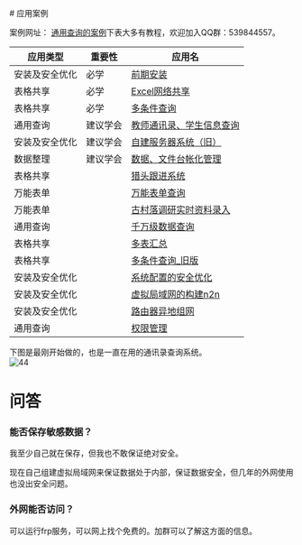 

﻿# 应用案例

案例网址：
[通用查询的案例](http://hk.r34.cc/index.php/Qwadmin/Vi/uniquerydata/rpw/excel/sheetname/%E9%80%9A%E7%94%A8%E7%B3%BB%E7%BB%9F%E5%BA%94%E7%94%A8%E6%A1%88%E4%BE%8B)下表大多有教程，欢迎加入QQ群：539844557。

| 应用类型       | 重要性   | 应用名                                                       |
| -------------- | -------- | ------------------------------------------------------------ |
| 安装及安全优化 | 必学     | [前期安装](http://hk.r34.cc/index.php/Qwadmin/Vi/uniquerydata/rpw/excel?d3=前期安装) |
| 表格共享       | 必学     | [Excel网络共享](http://hk.r34.cc/index.php/Qwadmin/Vi/uniquerydata/rpw/excel?d3=Excel网络共享) |
| 表格共享       | 必学     | [多条件查询](http://hk.r34.cc/index.php/Qwadmin/Vi/uniquerydata/rpw/excel?d3=多条件查询) |
| 通用查询       | 建议学会 | [教师通讯录、学生信息查询](http://hk.r34.cc/index.php/Qwadmin/Vi/uniquerydata/rpw/excel?d3=教师通讯录、学生信息查询) |
| 安装及安全优化 | 建议学会 | [自建服务器系统（旧）](http://hk.r34.cc/index.php/Qwadmin/Vi/uniquerydata/rpw/excel?d3=自建服务器系统（旧）) |
| 数据整理       | 建议学会 | [数据、文件台帐化管理](http://hk.r34.cc/index.php/Qwadmin/Vi/uniquerydata/rpw/excel?d3=数据、文件台帐化管理) |
| 表格共享       |          | [猎头跟进系统](http://hk.r34.cc/index.php/Qwadmin/Vi/uniquerydata/rpw/excel?d3=猎头跟进系统) |
| 万能表单       |          | [万能表单查询](http://hk.r34.cc/index.php/Qwadmin/Vi/uniquerydata/rpw/excel?d3=万能表单查询) |
| 万能表单       |          | [古村落调研实时资料录入](http://hk.r34.cc/index.php/Qwadmin/Vi/uniquerydata/rpw/excel?d3=古村落调研实时资料录入) |
| 通用查询       |          | [千万级数据查询](http://hk.r34.cc/index.php/Qwadmin/Vi/uniquerydata/rpw/excel?d3=千万级数据查询) |
| 表格共享       |          | [多表汇总](http://hk.r34.cc/index.php/Qwadmin/Vi/uniquerydata/rpw/excel?d3=多表汇总) |
| 表格共享       |          | [多条件查询_旧版 ](http://hk.r34.cc/index.php/Qwadmin/Vi/uniquerydata/rpw/excel?d3=多条件查询_旧版) |
| 安装及安全优化 |          | [系统配置的安全优化](http://hk.r34.cc/index.php/Qwadmin/Vi/uniquerydata/rpw/excel?d3=系统配置的安全优化) |
| 安装及安全优化 |          | [虚拟局域网的构建n2n](http://hk.r34.cc/index.php/Qwadmin/Vi/uniquerydata/rpw/excel?d3=虚拟局域网的构建n2n) |
| 安装及安全优化 |          | [路由器异地组网](http://hk.r34.cc/index.php/Qwadmin/Vi/uniquerydata/rpw/excel?d3=路由器异地组网) |
| 通用查询       |          | [权限管理](http://hk.r34.cc/index.php/Qwadmin/Vi/uniquerydata/rpw/excel?d3=权限管理) |



下图是最刚开始做的，也是一直在用的通讯录查询系统。   
![44](http://vps0.upsir.com/img/txl.png)



# 问答
### 能否保存敏感数据？
我至少自己就在保存，但我也不敢保证绝对安全。

现在自己组建虚拟局域网来保证数据处于内部，保证数据安全，但几年的外网使用也没出安全问题。

### 外网能否访问？
可以运行frp服务，可以网上找个免费的。加群可以了解这方面的信息。






